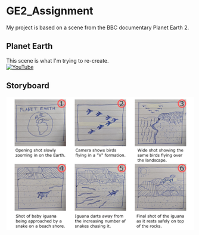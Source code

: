 # GE2_Assignment
My project is based on a scene from the BBC documentary Planet Earth 2.

## Planet Earth
This scene is what I'm trying to re-create.  </br>
[![YouTube](http://img.youtube.com/vi/Rv9hn4IGofM/0.jpg)](https://youtu.be/Rv9hn4IGofM)

## Storyboard
![Layout](/Storyboard/Storyboard.png) </br>
